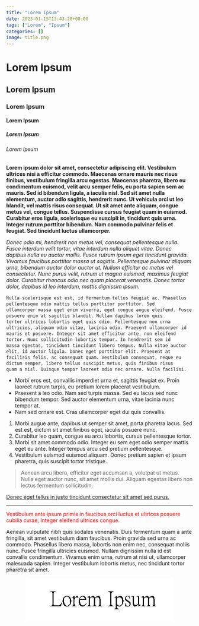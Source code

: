 ```yaml
---
title: "Lorem Ipsum"
date: 2023-01-15T13:43:28+08:00
tags: ["Lorem", "Ipsum"]
categories: []
image: title.png
---
```


# Lorem Ipsum
## Lorem Ipsum
### Lorem Ipsum
#### Lorem Ipsum
##### Lorem Ipsum
###### Lorem Ipsum

**Lorem ipsum dolor sit amet, consectetur adipiscing elit. Vestibulum ultrices nisi a efficitur commodo. Maecenas ornare mauris nec risus finibus, vestibulum fringilla arcu egestas. Maecenas pharetra, libero eu condimentum euismod, velit arcu semper felis, eu porta sapien sem ac mauris. Sed id bibendum ligula, a iaculis nisl. Sed sit amet nulla elementum, auctor odio sagittis, hendrerit nunc. Ut vehicula orci ut leo blandit, vel mattis risus consequat. Ut sit amet ante aliquam, congue metus vel, congue tellus. Suspendisse cursus feugiat quam in euismod. Curabitur eros ligula, scelerisque eu suscipit in, tincidunt quis urna. Integer rutrum porttitor bibendum. Nam commodo pulvinar felis et feugiat. Sed tincidunt luctus ullamcorper.**

*Donec odio mi, hendrerit non metus vel, consequat pellentesque nulla. Fusce interdum velit tortor, vitae interdum nulla aliquet vitae. Donec dapibus nulla eu auctor mollis. Fusce rutrum ipsum eget tincidunt gravida. Vivamus faucibus porttitor massa ut sagittis. Pellentesque pulvinar aliquam urna, bibendum auctor dolor auctor ut. Nullam efficitur ac metus vel consectetur. Nunc purus velit, rutrum ut magna euismod, maximus feugiat dolor. Curabitur rhoncus odio nec quam placerat venenatis. Donec tortor dolor, dapibus id leo interdum, mattis dignissim ipsum.*

```
Nulla scelerisque est est, id fermentum tellus feugiat ac. Phasellus pellentesque odio mattis tellus porttitor porttitor. Sed 
ullamcorper massa eget enim viverra, eget congue augue eleifend. Fusce posuere enim at sagittis blandit. Nullam dapibus lorem quis 
tortor ultrices lobortis eget quis odio. Pellentesque non urna ultricies, aliquam odio vitae, lacinia odio. Praesent ullamcorper id 
mauris et posuere. Integer sit amet efficitur ante, non eleifend tortor. Nunc sollicitudin lobortis tempor. In hendrerit sem id 
massa egestas, tincidunt tincidunt libero tempus. Nulla vitae auctor elit, id auctor ligula. Donec eget porttitor elit. Praesent at 
facilisis felis, ac consequat quam. Vestibulum consequat, neque eu dictum semper, libero tellus suscipit metus, quis finibus risus 
quam a nisl. Quisque tempor laoreet odio nec ornare. Nulla facilisi.
```

- Morbi eros est, convallis imperdiet urna et, sagittis feugiat ex. Proin laoreet rutrum turpis, eu pretium lorem placerat vestibulum.
- Praesent a leo odio. Nam sed turpis massa. Sed eu lacus sed nunc bibendum tempor. Sed auctor elementum urna, vitae lacinia nunc tempor at.
- Nam sed ornare est. Cras ullamcorper eget dui quis convallis.
1. Morbi augue ante, dapibus ut semper sit amet, porta pharetra lacus. Sed est est, dictum sit amet finibus eget, iaculis posuere nunc.
2. Curabitur leo quam, congue eu arcu lobortis, cursus pellentesque tortor.
3. Morbi sit amet commodo odio. Integer eu sem eget odio semper mattis eget eu ante. Integer tempus arcu sed pretium pellentesque. 
4. Vestibulum euismod euismod aliquam. Donec pretium sapien et ipsum pharetra, quis suscipit tortor tristique.

> Aenean arcu libero, efficitur eget accumsan a, volutpat ut metus. Nulla eget auctor nunc, sit amet mollis dui. Aliquam egestas libero non lectus fermentum sollicitudin.

[Donec eget tellus in justo tincidunt consectetur sit amet sed purus.](https://www.lipsum.com/)

---

<p style="color: red;">Vestibulum ante ipsum primis in faucibus orci luctus et ultrices posuere cubilia curae; Integer eleifend ultrices congue.</p>

Aenean vulputate nibh quis sodales venenatis. Duis fermentum quam a ante fringilla, sit amet vestibulum diam faucibus. Proin gravida sed urna ac commodo. Phasellus libero massa, lobortis non enim nec, consequat mollis nunc. Fusce fringilla ultricies euismod. Nullam dignissim nulla id est convallis condimentum. Vivamus enim urna, rutrum at nisi ut, ullamcorper malesuada sapien. Integer vestibulum lobortis metus, nec tincidunt tortor pharetra sit amet.

<p style="text-align:center;">
    <img src="/lorem-ipsum.jpg">
</p>
